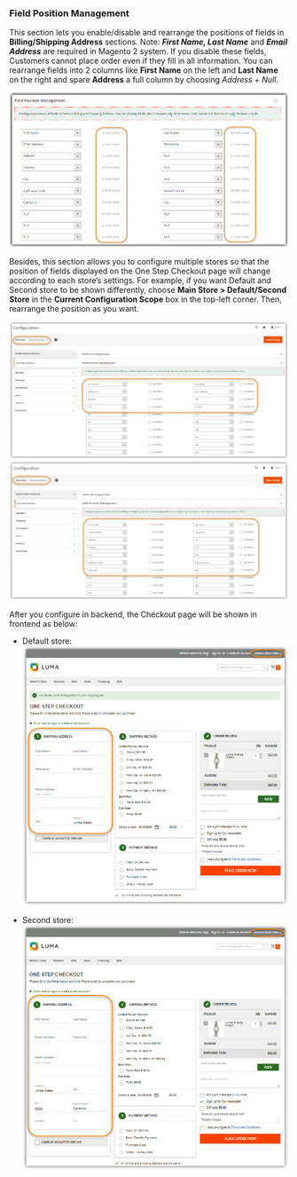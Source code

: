 ### Field Position Management
This section lets you enable/disable and rearrange the positions of fields in **Billing/Shipping Address** sections.
Note: ***First Name, Last Name*** and ***Email Address*** are required in Magento 2 system. If you disable these fields, Customers cannot place order even if they fill in all information.
You can rearrange fields into 2 columns like **First Name** on the left and **Last Name** on the right and spare **Address** a full column by choosing *Address* + *Null*.

![Store owner can enable/disable or rearrange fields in Billing and Shipping Address sections](./Image/How-to-config/1-config.png)

Besides, this section allows you to configure multiple stores so that the position of fields displayed on the One Step Checkout page will change according to each store’s settings.
For example, if you want Default and Second store to be shown differently, choose **Main Store > Default/Second Store** in the **Current Configuration Scope** box in the top-left corner. Then, rearrange the position as you want.

![Store owners can configure multiple stores differently](./Image/How-to-config/4-config.png)
![Store owners choose Store View to config for a specific store](./Image/How-to-config/5-config.png)

After you configure in backend, the Checkout page will be shown in frontend as below:
* Default store:
![Default store's frontend is updated according to backend changes](./Image/How-to-config/6-config.png)

* Second store:
![Second store's frontend is updated according to backend changes](./Image/How-to-config/7-config.png)

